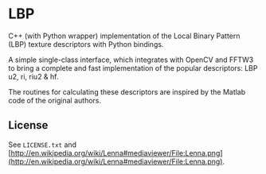 # LBP

C++ (with Python wrapper) implementation of the Local Binary Pattern (LBP) texture descriptors with Python bindings. 

A simple single-class interface, which integrates with OpenCV and FFTW3 to bring a complete and fast implementation of the popular descriptors: LBP u2, ri, riu2 &amp; hf. 

The routines for calculating these descriptors are inspired by the Matlab code of the original authors.

## License

See `LICENSE.txt` and [http://en.wikipedia.org/wiki/Lenna#mediaviewer/File:Lenna.png](http://en.wikipedia.org/wiki/Lenna#mediaviewer/File:Lenna.png).